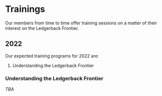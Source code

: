 # Trainings

Our members from time to time offer training sessions on a matter of their interest on the Ledgerback Frontier. 

## 2022 
Our expected training programs for 2022 are:

1. Understanding the Ledgerback Frontier 

### Understanding the Ledgerback Frontier 

*TBA*


